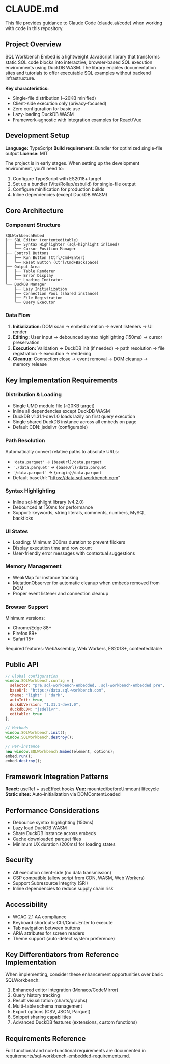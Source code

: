 # CLAUDE.md

This file provides guidance to Claude Code (claude.ai/code) when working with code in this repository.

## Project Overview

SQL Workbench Embed is a lightweight JavaScript library that transforms static SQL code blocks into interactive, browser-based SQL execution environments using DuckDB WASM. The library enables documentation sites and tutorials to offer executable SQL examples without backend infrastructure.

**Key characteristics:**
- Single-file distribution (~20KB minified)
- Client-side execution only (privacy-focused)
- Zero configuration for basic use
- Lazy-loading DuckDB WASM
- Framework-agnostic with integration examples for React/Vue

## Development Setup

**Language:** TypeScript
**Build requirement:** Bundler for optimized single-file output
**License:** MIT

The project is in early stages. When setting up the development environment, you'll need to:
1. Configure TypeScript with ES2018+ target
2. Set up a bundler (Vite/Rollup/esbuild) for single-file output
3. Configure minification for production builds
4. Inline dependencies (except DuckDB WASM)

## Core Architecture

### Component Structure
```
SQLWorkbenchEmbed
├── SQL Editor (contenteditable)
│   ├── Syntax Highlighter (sql-highlight inlined)
│   └── Cursor Position Manager
├── Control Buttons
│   ├── Run Button (Ctrl/Cmd+Enter)
│   └── Reset Button (Ctrl/Cmd+Backspace)
├── Output Area
│   ├── Table Renderer
│   ├── Error Display
│   └── Loading Indicator
└── DuckDB Manager
    ├── Lazy Initialization
    ├── Connection Pool (shared instance)
    ├── File Registration
    └── Query Executor
```

### Data Flow
1. **Initialization:** DOM scan → embed creation → event listeners → UI render
2. **Editing:** User input → debounced syntax highlighting (150ms) → cursor preservation
3. **Execution:** Validation → DuckDB init (if needed) → path resolution → file registration → execution → rendering
4. **Cleanup:** Connection close → event removal → DOM cleanup → memory release

## Key Implementation Requirements

### Distribution & Loading
- Single UMD module file (~20KB target)
- Inline all dependencies except DuckDB WASM
- DuckDB v1.31.1-dev1.0 loads lazily on first query execution
- Single shared DuckDB instance across all embeds on page
- Default CDN: jsdelivr (configurable)

### Path Resolution
Automatically convert relative paths to absolute URLs:
- `'data.parquet'` → `{baseUrl}/data.parquet`
- `'./data.parquet'` → `{baseUrl}/data.parquet`
- `'/data.parquet'` → `{origin}/data.parquet`
- Default baseUrl: "https://data.sql-workbench.com"

### Syntax Highlighting
- Inline sql-highlight library (v4.2.0)
- Debounced at 150ms for performance
- Support: keywords, string literals, comments, numbers, MySQL backticks

### UI States
- Loading: Minimum 200ms duration to prevent flickers
- Display execution time and row count
- User-friendly error messages with contextual suggestions

### Memory Management
- WeakMap for instance tracking
- MutationObserver for automatic cleanup when embeds removed from DOM
- Proper event listener and connection cleanup

### Browser Support
Minimum versions:
- Chrome/Edge 88+
- Firefox 89+
- Safari 15+

Required features: WebAssembly, Web Workers, ES2018+, contenteditable

## Public API

```javascript
// Global configuration
window.SQLWorkbench.config = {
  selector: "pre.sql-workbench-embedded, .sql-workbench-embedded pre",
  baseUrl: "https://data.sql-workbench.com",
  theme: "light" | "dark",
  autoInit: true,
  duckdbVersion: "1.31.1-dev1.0",
  duckdbCDN: "jsdelivr",
  editable: true
};

// Methods
window.SQLWorkbench.init();
window.SQLWorkbench.destroy();

// Per-instance
new window.SQLWorkbench.Embed(element, options);
embed.run();
embed.destroy();
```

## Framework Integration Patterns

**React:** useRef + useEffect hooks
**Vue:** mounted/beforeUnmount lifecycle
**Static sites:** Auto-initialization via DOMContentLoaded

## Performance Considerations

- Debounce syntax highlighting (150ms)
- Lazy load DuckDB WASM
- Share DuckDB instance across embeds
- Cache downloaded parquet files
- Minimum UX duration (200ms) for loading states

## Security

- All execution client-side (no data transmission)
- CSP compatible (allow script from CDN, WASM, Web Workers)
- Support Subresource Integrity (SRI)
- Inline dependencies to reduce supply chain risk

## Accessibility

- WCAG 2.1 AA compliance
- Keyboard shortcuts: Ctrl/Cmd+Enter to execute
- Tab navigation between buttons
- ARIA attributes for screen readers
- Theme support (auto-detect system preference)

## Key Differentiators from Reference Implementation

When implementing, consider these enhancement opportunities over basic SQLWorkbench:
1. Enhanced editor integration (Monaco/CodeMirror)
2. Query history tracking
3. Result visualization (charts/graphs)
4. Multi-table schema management
5. Export options (CSV, JSON, Parquet)
6. Snippet sharing capabilities
7. Advanced DuckDB features (extensions, custom functions)

## Requirements Reference

Full functional and non-functional requirements are documented in [requirements/sql-workbench-embedded-requirements.md](requirements/sql-workbench-embedded-requirements.md).
